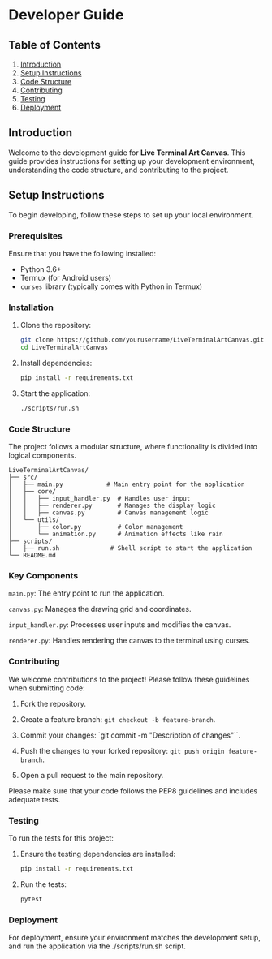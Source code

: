 # Developer Guide

## Table of Contents
1. [Introduction](#introduction)
2. [Setup Instructions](#setup-instructions)
3. [Code Structure](#code-structure)
4. [Contributing](#contributing)
5. [Testing](#testing)
6. [Deployment](#deployment)

## Introduction

Welcome to the development guide for **Live Terminal Art Canvas**. This guide provides instructions for setting up your development environment, understanding the code structure, and contributing to the project.

## Setup Instructions

To begin developing, follow these steps to set up your local environment.

### Prerequisites
Ensure that you have the following installed:
- Python 3.6+
- Termux (for Android users)
- `curses` library (typically comes with Python in Termux)

### Installation
1. Clone the repository:
   ```bash
   git clone https://github.com/yourusername/LiveTerminalArtCanvas.git
   cd LiveTerminalArtCanvas
   ```

2. Install dependencies:

   ```bash
   pip install -r requirements.txt
   ```

3. Start the application:

   ```bash
   ./scripts/run.sh
   ```

### Code Structure

The project follows a modular structure, where functionality is divided into logical components.

```
LiveTerminalArtCanvas/
├── src/
│   ├── main.py            # Main entry point for the application
│   ├── core/
│   │   ├── input_handler.py  # Handles user input
│   │   ├── renderer.py       # Manages the display logic
│   │   ├── canvas.py         # Canvas management logic
│   └── utils/
│       ├── color.py          # Color management
│       └── animation.py      # Animation effects like rain
├── scripts/
│   ├── run.sh              # Shell script to start the application
└── README.md
```

### Key Components

`main.py`: The entry point to run the application.

`canvas.py`: Manages the drawing grid and coordinates.

`input_handler.py`: Processes user inputs and modifies the canvas.

`renderer.py`: Handles rendering the canvas to the terminal using curses.

### Contributing

We welcome contributions to the project! Please follow these guidelines when submitting code:

1. Fork the repository.


2. Create a feature branch: `git checkout -b feature-branch`.


3. Commit your changes: `git commit -m "Description of changes"``.


4. Push the changes to your forked repository: `git push origin feature-branch`.


5. Open a pull request to the main repository.



Please make sure that your code follows the PEP8 guidelines and includes adequate tests.



### Testing

To run the tests for this project:

1. Ensure the testing dependencies are installed:

   ```bash
   pip install -r requirements.txt
   ```


2. Run the tests:

   ```bash
   pytest
   ```


### Deployment

For deployment, ensure your environment matches the development setup, and run the application via the ./scripts/run.sh script.
